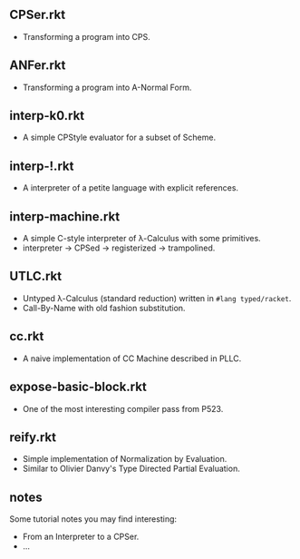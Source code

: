 ## CPSer.rkt
- Transforming a program into CPS.

## ANFer.rkt
- Transforming a program into A-Normal Form.

## interp-k0.rkt
- A simple CPStyle evaluator for a subset of Scheme.

## interp-!.rkt
- A interpreter of a petite language with explicit references.

## interp-machine.rkt
- A simple C-style interpreter of λ-Calculus with some primitives.
- interpreter -> CPSed -> registerized -> trampolined.

## UTLC.rkt
- Untyped λ-Calculus (standard reduction) written in `#lang typed/racket`.
- Call-By-Name with old fashion substitution.

## cc.rkt
- A naive implementation of CC Machine described in PLLC.

## expose-basic-block.rkt
- One of the most interesting compiler pass from P523.

## reify.rkt
- Simple implementation of Normalization by Evaluation.
- Similar to Olivier Danvy's Type Directed Partial Evaluation.

## notes
Some tutorial notes you may find interesting:
- From an Interpreter to a CPSer.
- ...

